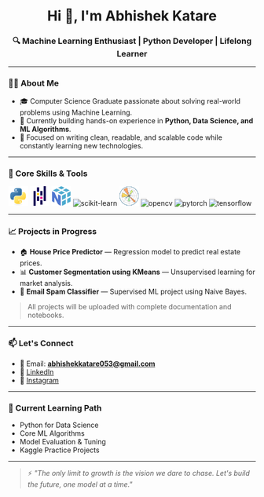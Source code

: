 <h1 align="center">Hi 👋, I'm Abhishek Katare</h1>
<h3 align="center">🔍 Machine Learning Enthusiast | Python Developer | Lifelong Learner</h3>

---

### 👨‍💻 About Me
- 🎓 Computer Science Graduate passionate about solving real-world problems using Machine Learning.
- 🌱 Currently building hands-on experience in **Python, Data Science, and ML Algorithms**.
- 🎯 Focused on writing clean, readable, and scalable code while constantly learning new technologies.

---

### 🚀 Core Skills & Tools
<p align="left">
  <img src="https://raw.githubusercontent.com/devicons/devicon/master/icons/python/python-original.svg" alt="python" width="40" height="40"/>
  <img src="https://raw.githubusercontent.com/devicons/devicon/master/icons/pandas/pandas-original.svg" alt="pandas" width="40" height="40"/>
  <img src="https://raw.githubusercontent.com/devicons/devicon/master/icons/numpy/numpy-original.svg" alt="numpy" width="40" height="40"/>
  <img src="https://raw.githubusercontent.com/devicons/devicon/master/icons/scikit-learn/scikit-learn-original.svg" alt="scikit-learn" width="40" height="40"/>
  <img src="https://raw.githubusercontent.com/devicons/devicon/master/icons/matplotlib/matplotlib-original.svg" alt="matplotlib" width="40" height="40"/>
  <img src="https://www.vectorlogo.zone/logos/opencv/opencv-icon.svg" alt="opencv" width="40" height="40"/>
  <img src="https://www.vectorlogo.zone/logos/pytorch/pytorch-icon.svg" alt="pytorch" width="40" height="40"/>
  <img src="https://www.vectorlogo.zone/logos/tensorflow/tensorflow-icon.svg" alt="tensorflow" width="40" height="40"/>
</p>

---

### 📈 Projects in Progress
- 🏠 **House Price Predictor** — Regression model to predict real estate prices.
- 📊 **Customer Segmentation using KMeans** — Unsupervised learning for market analysis.
- 🤖 **Email Spam Classifier** — Supervised ML project using Naive Bayes.
> All projects will be uploaded with complete documentation and notebooks.

---

### 📫 Let's Connect
- 📧 Email: **abhishekkatare053@gmail.com**
- 💼 [LinkedIn](https://www.linkedin.com/in/abhishek-katare-000775217)
- 📸 [Instagram](https://instagram.com/katare7255)

---

### 🧭 Current Learning Path
- Python for Data Science  
- Core ML Algorithms  
- Model Evaluation & Tuning  
- Kaggle Practice Projects  

---

> ⚡ *"The only limit to growth is the vision we dare to chase. Let's build the future, one model at a time."*

